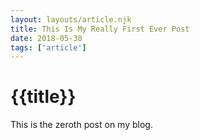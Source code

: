 ```yaml
---
layout: layouts/article.njk 
title: This Is My Really First Ever Post
date: 2018-05-30
tags: ['article']
---
```


<h1 class="as-h3">{{title}}</h2>
This is the zeroth post on my blog.
